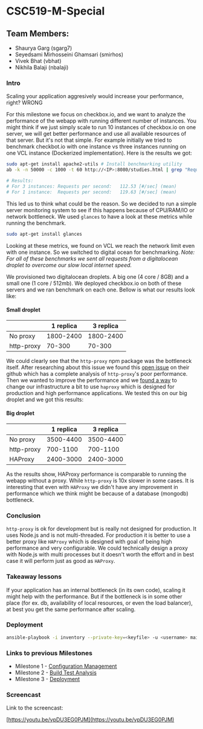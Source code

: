 # CSC519-M-Special

## Team Members:
	
  - Shaurya Garg (sgarg7)
  - Seyedsami Mirhosseini Ghamsari (smirhos)
  - Vivek Bhat (vbhat)
  - Nikhila Balaji (nbalaji)

### Intro
Scaling your application aggresively would increase your performance, right? WRONG

For this milestone we focus on checkbox.io, and we want to analyze the performance of the webapp with running different number of instances.
You might think if we just simply scale to run 10 instances of checkbox.io on one server, we will get better performance and use all available resources of that server. But it's not that simple. For example initially we tried to benchmark checkbot.io with one instance vs three instances running on one VCL instance (Dockerized implementation). Here is the results we got:
``` bash
sudo apt-get install apache2-utils # Install benchmarking utility
ab -k -n 50000 -c 1000 -t 60 http://<IP>:8080/studies.html | grep "Requests per second:" >> results.txt

# Results: 
# For 3 instances: Requests per second:   112.53 [#/sec] (mean)
# For 1 instance:  Requests per second:   119.63 [#/sec] (mean)
```
This led us to think what could be the reason. So we decided to run a simple server monitoring system to see if this happens because of CPU/RAM/IO or network bottleneck. We used `glances` to have a look at these metrics while running the benchmark. 
``` bash
sudo apt-get install glances
```
Looking at these metrics, we found on VCL we reach the network limit even with one instance. So we switched to digital ocean for benchmarking. 
_Note: For all of these benchmarks we sent all requests from a digitalocean droplet to overcome our slow local internet speed._

We provisioned two digitalocean droplets. A big one (4 core / 8GB) and a small one (1 core / 512mb). We deployed checkbox.io on both of these servers and we ran benchmark on each one. Bellow is what our results look like: 

#### Small droplet
|            	| 1 replica 	| 3 replica 	|
|------------	|-----------	|-----------	|
| No proxy   	|     1800-2400 |  1800-2400   	|
| http-proxy 	|     70-300	|   70-300  	|

We could clearly see that the `http-proxy` npm package was the bottleneck itself. After researching about this issue we found this [open issue](https://github.com/nodejitsu/node-http-proxy/issues/1058) on their github which has a complete analysis of `http-proxy`'s poor performance. Then we wanted to improve the performance and we [found a way](https://github.ncsu.edu/smirhos/CSC519-M-Special/blob/master/HAProxy.md) to change our infrastructure a bit to use `haproxy` which is designed for production and high performance applications. We tested this on our big droplet and we got this results:

#### Big droplet
|            	| 1 replica 	| 3 replica 	|
|------------	|-----------	|-----------	|
| No proxy   	|   3500-4400   |    3500-4400  |
| http-proxy 	|     700-1100  |    700-1100   |
| HAProxy    	| 2400-3000     |    2400-3000  |

As the results show, HAProxy performance is comparable to running the webapp without a proxy. While `http-proxy` is 10x slower in some cases. It is interesting that even with `HAProxy` we didn't have any improvement in performance which we think might be because of a database (mongodb) bottleneck.

### Conclusion
`http-proxy` is ok for development but is really not designed for production. It uses Node.js and is not multi-threaded. For production it is better to use a better proxy like `HAProxy` which is designed with goal of being high performance and very configurable. We could technically design a proxy with Node.js with multi processes but it doesn't worth the effort and in best case it will perform just as good as `HAProxy`.

### Takeaway lessons
If your application has an internal bottleneck (in its own code), scaling it might help with the performance. But if the bottleneck is in some other place (for ex. db, availability of local resources, or even the load balancer), at best you get the same performance after  scaling.

### Deployment
 ``` bash
 ansible-playbook -i inventory --private-key=<keyfile> -u <username> main.yml -e "GIT_HASH=<git_hash> git_id=<git_username> git_token=<git_token>"
 ```
 
### Links to previous Milestones

* Milestone 1 - [Configuration Management](https://github.ncsu.edu/smirhos/CSC519-M-CM)
* Milestone 2 - [Build Test Analysis](https://github.ncsu.edu/smirhos/CSC519-M-BuildTestAnalysis)
* Milestone 3 - [Deployment](https://github.ncsu.edu/smirhos/CSC519-M3)

### Screencast

Link to the screencast: 

[https://youtu.be/vpDU3EG0PJM](https://youtu.be/vpDU3EG0PJM)
